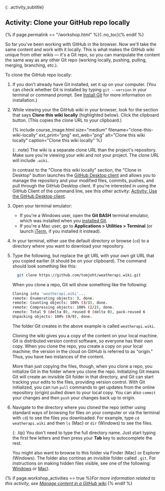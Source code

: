 {: .activity_subtitle}
## <i class="fa fa-user-circle"></i> Activity: Clone your GitHub repo locally
{% if page.permalink == "/workshop.html" %}{:.no_toc}{% endif %}

So far you've been working with GitHub in the browser. Now we'll take the same content and work with it locally. This is what makes the GitHub wiki unique from other wikis &mdash; it's a Git repo, so you can manipulate the content the same way as any other Git repo (working locally, pushing, pulling, merging, branching, etc.).

To clone the GitHub repo locally:

1.  If you don't already have Git installed, set it up on your computer. (You can check whether Git is installed by typing `git --version` in your terminal or command prompt. See [Install Git]({{site.rooturl}}pubapis_github_wikis.html#git_install) for more information on installation.)
2.  While viewing your the GitHub wiki in your browser, look for the section that says **Clone this wiki locally** (highlighted below). Click the clipboard button. (This copies the clone URL to your clipboard.)

    {% include course_image.html size="medium" filename="clone-this-wiki-locally" ext_print="png" ext_web="png" alt="Clone this wiki locally" caption="Clone this wiki locally" %}

	  {: .note}
    The wiki is a separate clone URL than the project's repository. Make sure you're viewing your wiki and not your project. The clone URL will include `.wiki`.

	  In contrast to the "Clone this wiki locally" section, the "Clone in Desktop" button launches the [GitHub Desktop client](https://desktop.github.com/) and allows you to manage the repository and your modified files, commits, pushes, and pull through the GitHub Desktop client. If you're interested in using the GitHub Client of the command line, see this other activity: [Activity: Use the GitHub Desktop client]({{site.rooturl}}pubapis_github_desktop_client.html).

4.  Open your terminal emulator:

    * If you're a Windows user, open the **Git BASH** terminal emulator, which was installed when you [installed Git](https://gitforwindows.org/).
    * If you're a Mac user, go to **Applications > Utilities > Terminal** (or launch [iTerm](https://iterm2.com/), if you installed it instead).
3.  In your terminal, either use the default directory or browse (`cd`) to a directory where you want to download your repository.
4.  Type the following, but replace the git URL with your own git URL that you copied earlier (it should be on your clipboard). The command should look something like this:

    ```bash
	  git clone https://github.com/tomjoht/weatherapi.wiki.git
    ```

    When you clone a repo, Git will show something like the following:

    ```bash
    Cloning into 'weatherapi.wiki'...
    remote: Enumerating objects: 3, done.
    remote: Counting objects: 100% (3/3), done.
    remote: Compressing objects: 100% (2/2), done.
    remote: Total 9 (delta 0), reused 0 (delta 0), pack-reused 6
    Unpacking objects: 100% (9/9), done.
    ```

    The folder Git creates in the above example is called `weatherapi.wiki`.

    Cloning the wiki gives you a copy of the content on your local machine. Git is distributed version control software, so everyone has their own copy. When you clone the repo, you create a copy on your local machine; the version in the cloud on GitHub is referred to as "origin." Thus, you have two instances of the content.

    More than just copying the files, though, when you clone a repo, you initialize Git in the folder where you clone the repo. Initializing Git means Git will create an invisible Git folder in that directory, and Git can start tracking your edits to the files, providing version control. With Git initialized, you can run `pull` commands to get updates from the online repository (origin) pulled down to your local copy. You can also `commit` your changes and then `push` your changes back up to origin.

5.  Navigate to the directory where you cloned the repo (either using standard ways of browsing for files on your computer or via the terminal with `cd`) to see the files you downloaded. For example, type `cd weatherapi.wiki` and then `ls` (Mac) or `dir` (Windows) to see the files.

    {: .tip}
    You don't need to type the full directory name. Just start typing the first few letters and then press your **Tab** key to autocomplete the rest.

    You might also want to browse to this folder via Finder (Mac) or Explorer (Windows). The folder also continas an invisible folder called `.git`. For instructions on making hidden files visible, see one of the following: [Windows](https://support.microsoft.com/en-us/help/14201/windows-show-hidden-files) or [Mac](https://ianlunn.co.uk/articles/quickly-showhide-hidden-files-mac-os-x-mavericks/)).

{% if page.workshop_activities == true %}*For more information related to this activity, see [Manage content in a GitHub wiki]({{site.rooturl}}pubapis_github_wikis.html).*{% endif %}

